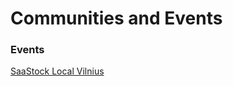 # Communities and Events

### Events

[SaaStock Local Vilnius](https://local.saastock.com/vilnius/)

## 

